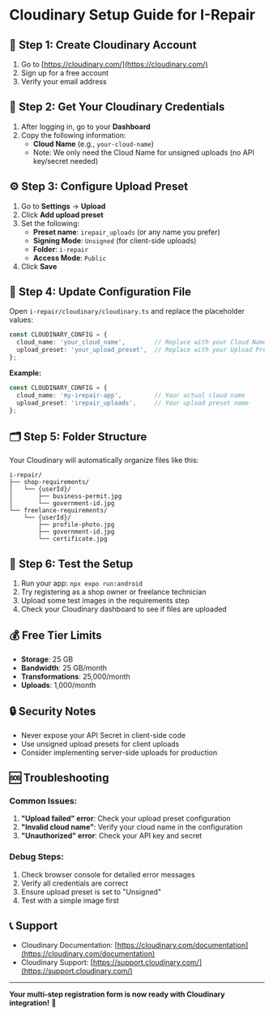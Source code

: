# Cloudinary Setup Guide for I-Repair

## 🔧 **Step 1: Create Cloudinary Account**

1. Go to [https://cloudinary.com/](https://cloudinary.com/)
2. Sign up for a free account
3. Verify your email address

## 🔑 **Step 2: Get Your Cloudinary Credentials**

1. After logging in, go to your **Dashboard**
2. Copy the following information:
   - **Cloud Name** (e.g., `your-cloud-name`)
   - Note: We only need the Cloud Name for unsigned uploads (no API key/secret needed)

## ⚙️ **Step 3: Configure Upload Preset**

1. Go to **Settings** → **Upload**
2. Click **Add upload preset**
3. Set the following:
   - **Preset name**: `irepair_uploads` (or any name you prefer)
   - **Signing Mode**: `Unsigned` (for client-side uploads)
   - **Folder**: `i-repair`
   - **Access Mode**: `Public`
4. Click **Save**

## 📝 **Step 4: Update Configuration File**

Open `i-repair/cloudinary/cloudinary.ts` and replace the placeholder values:

```typescript
const CLOUDINARY_CONFIG = {
  cloud_name: 'your_cloud_name',        // Replace with your Cloud Name
  upload_preset: 'your_upload_preset',  // Replace with your Upload Preset name
};
```

**Example:**
```typescript
const CLOUDINARY_CONFIG = {
  cloud_name: 'my-irepair-app',         // Your actual cloud name
  upload_preset: 'irepair_uploads',     // Your upload preset name
};
```

## 🗂️ **Step 5: Folder Structure**

Your Cloudinary will automatically organize files like this:

```
i-repair/
├── shop-requirements/
│   └── {userId}/
│       ├── business-permit.jpg
│       └── government-id.jpg
└── freelance-requirements/
    └── {userId}/
        ├── profile-photo.jpg
        ├── government-id.jpg
        └── certificate.jpg
```

## 🚀 **Step 6: Test the Setup**

1. Run your app: `npx expo run:android`
2. Try registering as a shop owner or freelance technician
3. Upload some test images in the requirements step
4. Check your Cloudinary dashboard to see if files are uploaded

## 💰 **Free Tier Limits**

- **Storage**: 25 GB
- **Bandwidth**: 25 GB/month
- **Transformations**: 25,000/month
- **Uploads**: 1,000/month

## 🔒 **Security Notes**

- Never expose your API Secret in client-side code
- Use unsigned upload presets for client uploads
- Consider implementing server-side uploads for production

## 🆘 **Troubleshooting**

### Common Issues:

1. **"Upload failed" error**: Check your upload preset configuration
2. **"Invalid cloud name"**: Verify your cloud name in the configuration
3. **"Unauthorized" error**: Check your API key and secret

### Debug Steps:

1. Check browser console for detailed error messages
2. Verify all credentials are correct
3. Ensure upload preset is set to "Unsigned"
4. Test with a simple image first

## 📞 **Support**

- Cloudinary Documentation: [https://cloudinary.com/documentation](https://cloudinary.com/documentation)
- Cloudinary Support: [https://support.cloudinary.com/](https://support.cloudinary.com/)

---

**Your multi-step registration form is now ready with Cloudinary integration!** 🎉

